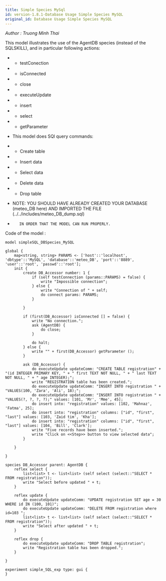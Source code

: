 ```yaml
---
title: Simple Species MySql
id: version-1.8.1-Database Usage Simple Species MySQL
original_id: Database Usage Simple Species MySQL
---
```


[//]: # (keyword|concept_database)


_Author : Truong Minh Thai_

 This model illustrates the use of the AgentDB species (instead of the SQLSKILL), and in particular following actions:

 *    - testConection
 
 *    - isConnected
 
 *    - close 
 
 *    - executeUpdate
 
 *    - insert
 
 *    - select
 
 *    - getParameter 
 
 
 *  This model does SQl query commands:
 
 * - Create table 
 
 * - Insert data
 
 * - Select data
 
 * - Delete data
 
 * - Drop table 
 
 
 *  NOTE: YOU SHOULD HAVE ALREADY CREATED YOUR DATABASE (meteo_DB here) AND IMPORTED THE FILE (../../includes/meteo_DB_dump.sql)
 *        IN ORDER THAT THE MODEL CAN RUN PROPERLY.


Code of the model : 

```
model simpleSQL_DBSpecies_MySQL

global {
	map<string, string> PARAMS <- ['host'::'localhost', 'dbtype'::'MySQL', 'database'::'meteo_DB', 'port'::'8889', 'user'::'root', 'passwd'::'root'];
	init {
		create DB_Accessor number: 1 {
			if (self testConnection (params::PARAMS) = false) {
				write "Impossible connection";
			} else {
				write "Connection of " + self;
				do connect params: PARAMS;
			}

		}

		if (first(DB_Accessor) isConnected [] = false) {
			write "No connection.";
			ask (AgentDB) {
				do close;
			}

			do halt;
		} else {
			write "" + first(DB_Accessor) getParameter ();
		}

		ask (DB_Accessor) {
			do executeUpdate updateComm: "CREATE TABLE registration" + "(id INTEGER PRIMARY KEY, " + " first TEXT NOT NULL, " + " last TEXT NOT NULL, " + " age INTEGER);";
			write "REGISTRATION table has been created.";
			do executeUpdate updateComm: "INSERT INTO registration " + "VALUES(100, 'Zara', 'Ali', 18);";
			do executeUpdate updateComm: "INSERT INTO registration " + "VALUES(?, ?, ?, ?);" values: [101, 'Mr', 'Mme', 45];
			do insert into: "registration" values: [102, 'Mahnaz', 'Fatma', 25];
			do insert into: "registration" columns: ["id", "first", "last"] values: [103, 'Zaid tim', 'Kha'];
			do insert into: "registration" columns: ["id", "first", "last"] values: [104, 'Bill', 'Clark'];
			write "Five records have been inserted.";
			write "Click on <<Step>> button to view selected data";
		}

	}

}

species DB_Accessor parent: AgentDB {
	reflex select {
		list<list> t <- list<list> (self select (select::"SELECT * FROM registration"));
		write "Select before updated " + t;
	}

	reflex update {
		do executeUpdate updateComm: "UPDATE registration SET age = 30 WHERE id IN (100, 101)";
		do executeUpdate updateComm: "DELETE FROM registration where id=103 ";
		list<list> t <- list<list> (self select (select::"SELECT * FROM registration"));
		write "Select after updated " + t;
	}

	reflex drop {
		do executeUpdate updateComm: "DROP TABLE registration";
		write "Registration table has been dropped.";
	}

}

experiment simple_SQL_exp type: gui {
}     
```
